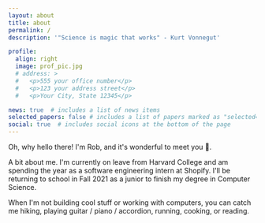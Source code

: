 ```yaml
---
layout: about
title: about
permalink: /
description: '"Science is magic that works" - Kurt Vonnegut'

profile:
  align: right
  image: prof_pic.jpg
  # address: >
  #   <p>555 your office number</p>
  #   <p>123 your address street</p>
  #   <p>Your City, State 12345</p>

news: true  # includes a list of news items
selected_papers: false # includes a list of papers marked as "selected={true}"
social: true  # includes social icons at the bottom of the page
---
```


Oh, why hello there! I'm Rob, and it's wonderful to meet you :wave:.

A bit about me. I'm currently on leave from Harvard College and am spending the year as a software engineering intern at Shopify. I'll be returning to school in Fall 2021 as a junior to finish my degree in Computer Science.

When I'm not building cool stuff or working with computers, you can catch me hiking, playing guitar / piano / accordion, running, cooking, or reading.
